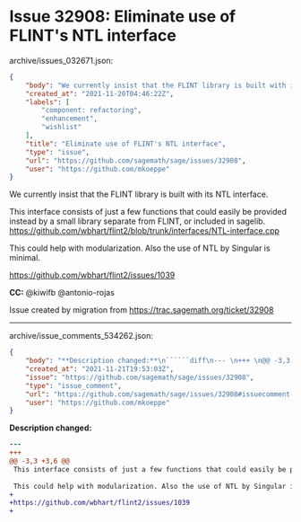 # Issue 32908: Eliminate use of FLINT's NTL interface

archive/issues_032671.json:
```json
{
    "body": "We currently insist that the FLINT library is built with its NTL interface.\n\nThis interface consists of just a few functions that could easily be provided instead by a small library separate from FLINT, or included in sagelib.  https://github.com/wbhart/flint2/blob/trunk/interfaces/NTL-interface.cpp\n\nThis could help with modularization. Also the use of NTL by Singular is minimal.\n\nhttps://github.com/wbhart/flint2/issues/1039\n\n\n**CC:**  @kiwifb @antonio-rojas\n\nIssue created by migration from https://trac.sagemath.org/ticket/32908\n\n",
    "created_at": "2021-11-20T04:46:22Z",
    "labels": [
        "component: refactoring",
        "enhancement",
        "wishlist"
    ],
    "title": "Eliminate use of FLINT's NTL interface",
    "type": "issue",
    "url": "https://github.com/sagemath/sage/issues/32908",
    "user": "https://github.com/mkoeppe"
}
```
We currently insist that the FLINT library is built with its NTL interface.

This interface consists of just a few functions that could easily be provided instead by a small library separate from FLINT, or included in sagelib.  https://github.com/wbhart/flint2/blob/trunk/interfaces/NTL-interface.cpp

This could help with modularization. Also the use of NTL by Singular is minimal.

https://github.com/wbhart/flint2/issues/1039


**CC:**  @kiwifb @antonio-rojas

Issue created by migration from https://trac.sagemath.org/ticket/32908





---

archive/issue_comments_534262.json:
```json
{
    "body": "**Description changed:**\n``````diff\n--- \n+++ \n@@ -3,3 +3,6 @@\n This interface consists of just a few functions that could easily be provided instead by a small library separate from FLINT, or included in sagelib.  https://github.com/wbhart/flint2/blob/trunk/interfaces/NTL-interface.cpp\n \n This could help with modularization. Also the use of NTL by Singular is minimal.\n+\n+https://github.com/wbhart/flint2/issues/1039\n+\n``````\n",
    "created_at": "2021-11-21T19:53:03Z",
    "issue": "https://github.com/sagemath/sage/issues/32908",
    "type": "issue_comment",
    "url": "https://github.com/sagemath/sage/issues/32908#issuecomment-534262",
    "user": "https://github.com/mkoeppe"
}
```

**Description changed:**
``````diff
--- 
+++ 
@@ -3,3 +3,6 @@
 This interface consists of just a few functions that could easily be provided instead by a small library separate from FLINT, or included in sagelib.  https://github.com/wbhart/flint2/blob/trunk/interfaces/NTL-interface.cpp
 
 This could help with modularization. Also the use of NTL by Singular is minimal.
+
+https://github.com/wbhart/flint2/issues/1039
+
``````

